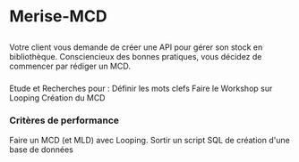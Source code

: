 # Merise-MCD
##
Votre client vous demande de créer une API pour gérer son stock en bibliothèque.
Consciencieux des bonnes pratiques, vous décidez de commencer par rédiger un MCD.
### 
Etude et Recherches pour :
Définir les mots clefs Faire le Workshop sur Looping Création du MCD

### Critères de performance
Faire un MCD (et MLD) avec Looping.
Sortir un script SQL de création d'une base de données

